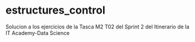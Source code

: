 # estructures_control
Solucion a los ejercicios de la Tasca M2 T02 del Sprint 2 del Itinerario de la IT Academy-Data Science
